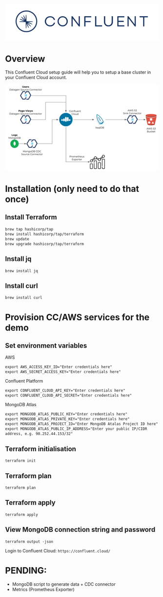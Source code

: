 ![image](confluent-logo-300-2.png)

# Overview

This Confluent Cloud setup guide will help you to setup a base cluster in your Confluent Cloud account.

![image](architecture-diagram.png)

# Installation (only need to do that once)

## Install Terraform
```
brew tap hashicorp/tap
brew install hashicorp/tap/terraform
brew update
brew upgrade hashicorp/tap/terraform
```

## Install jq
```
brew install jq
```

## Install curl
```
brew install curl
```

# Provision CC/AWS services for the demo

## Set environment variables
AWS
```
export AWS_ACCESS_KEY_ID="Enter credentials here"
export AWS_SECRET_ACCESS_KEY="Enter credentials here"
```
Confluent Platform
```
export CONFLUENT_CLOUD_API_KEY="Enter credentials here"
export CONFLUENT_CLOUD_API_SECRET="Enter credentials here"
```
MongoDB Atlas
```
export MONGODB_ATLAS_PUBLIC_KEY="Enter credentials here"
export MONGODB_ATLAS_PRIVATE_KEY="Enter credentials here"
export MONGODB_ATLAS_PROJECT_ID="Enter MongoDB Atalas Project ID here"
export MONGODB_ATLAS_PUBLIC_IP_ADDRESS="Enter your public IP/CIDR address, e.g. 90.252.44.153/32"
```

## Terraform initialisation
```
terraform init
```

## Terraform plan
```
terraform plan
```

## Terraform apply
```
terraform apply
```

## View MongoDB connection string and password
```
terraform output -json
```

Login to Confluent Cloud: `https://confluent.cloud/`

# PENDING:
- MongoDB script to generate data + CDC connector
- Metrics (Prometheus Exporter)